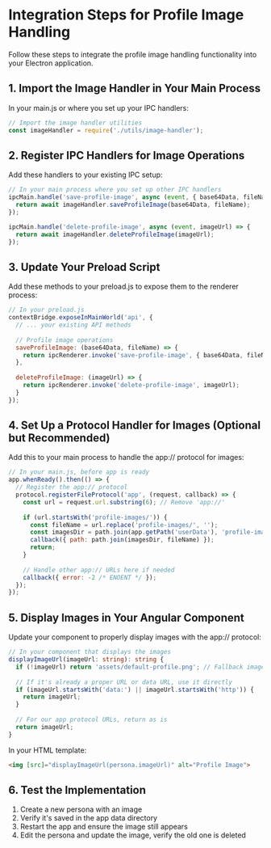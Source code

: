 # Integration Steps for Profile Image Handling

Follow these steps to integrate the profile image handling functionality into your Electron application.

## 1. Import the Image Handler in Your Main Process

In your main.js or where you set up your IPC handlers:

```javascript
// Import the image handler utilities
const imageHandler = require('./utils/image-handler');
```

## 2. Register IPC Handlers for Image Operations

Add these handlers to your existing IPC setup:

```javascript
// In your main process where you set up other IPC handlers
ipcMain.handle('save-profile-image', async (event, { base64Data, fileName }) => {
  return await imageHandler.saveProfileImage(base64Data, fileName);
});

ipcMain.handle('delete-profile-image', async (event, imageUrl) => {
  return await imageHandler.deleteProfileImage(imageUrl);
});
```

## 3. Update Your Preload Script

Add these methods to your preload.js to expose them to the renderer process:

```javascript
// In your preload.js
contextBridge.exposeInMainWorld('api', {
  // ... your existing API methods
  
  // Profile image operations
  saveProfileImage: (base64Data, fileName) => {
    return ipcRenderer.invoke('save-profile-image', { base64Data, fileName });
  },
  
  deleteProfileImage: (imageUrl) => {
    return ipcRenderer.invoke('delete-profile-image', imageUrl);
  }
});
```

## 4. Set Up a Protocol Handler for Images (Optional but Recommended)

Add this to your main process to handle the app:// protocol for images:

```javascript
// In your main.js, before app is ready
app.whenReady().then(() => {
  // Register the app:// protocol
  protocol.registerFileProtocol('app', (request, callback) => {
    const url = request.url.substring(6); // Remove 'app://'
    
    if (url.startsWith('profile-images/')) {
      const fileName = url.replace('profile-images/', '');
      const imagesDir = path.join(app.getPath('userData'), 'profile-images');
      callback({ path: path.join(imagesDir, fileName) });
      return;
    }
    
    // Handle other app:// URLs here if needed
    callback({ error: -2 /* ENOENT */ });
  });
});
```

## 5. Display Images in Your Angular Component

Update your component to properly display images with the app:// protocol:

```typescript
// In your component that displays the images
displayImageUrl(imageUrl: string): string {
  if (!imageUrl) return 'assets/default-profile.png'; // Fallback image
  
  // If it's already a proper URL or data URL, use it directly
  if (imageUrl.startsWith('data:') || imageUrl.startsWith('http')) {
    return imageUrl;
  }
  
  // For our app protocol URLs, return as is
  return imageUrl;
}
```

In your HTML template:

```html
<img [src]="displayImageUrl(persona.imageUrl)" alt="Profile Image">
```

## 6. Test the Implementation

1. Create a new persona with an image
2. Verify it's saved in the app data directory
3. Restart the app and ensure the image still appears
4. Edit the persona and update the image, verify the old one is deleted 